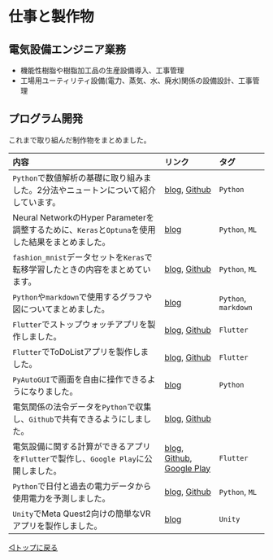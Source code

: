 # 仕事と製作物

## 電気設備エンジニア業務

- 機能性樹脂や樹脂加工品の生産設備導入、工事管理
- 工場用ユーティリティ設備(電力、蒸気、水、廃水)関係の設備設計、工事管理


## プログラム開発

これまで取り組んだ制作物をまとめました。

|内容|リンク|タグ|
|:--|:--|:--|
|`Python`で数値解析の基礎に取り組みました。2分法やニュートンについて紹介しています。|[blog](https://snova301.hatenablog.com/entry/2018/09/29/171931), [Github](https://github.com/snova301/nu_an01)|`Python`|
|Neural NetworkのHyper Parameterを調整するために、`Keras`と`Optuna`を使用した結果をまとめました。|[blog](https://snova301.hatenablog.com/entry/2018/12/14/191025)|`Python`, `ML`|
|`fashion_mnist`データセットを`Keras`で転移学習したときの内容をまとめています。|[blog](https://snova301.hatenablog.com/entry/2019/05/26/203003), [Github](https://github.com/snova301/fashion_mnist)|`Python`, `ML`|
|`Python`や`markdown`で使用するグラフや図についてまとめました。|[blog](https://snova301.hatenablog.com/entry/2019/06/01/142608)|`Python`, `markdown`|
|`Flutter`でストップウォッチアプリを製作しました。|[blog](https://snova301.hatenablog.com/entry/2019/07/22/110000), [Github](https://github.com/snova301/flutter_stopwatch)|`Flutter`|
|`Flutter`でToDoListアプリを製作しました。|[blog](https://snova301.hatenablog.com/entry/2019/07/29/110000), [Github](https://github.com/snova301/flutter_todolist)|`Flutter`|
|`PyAutoGUI`で画面を自由に操作できるようになりました。|[blog](https://snova301.hatenablog.com/entry/2019/06/18/123000)|`Python`|
|電気関係の法令データを`Python`で収集し、`Github`で共有できるようにしました。|[blog](https://snova301.hatenablog.com/entry/2019/08/19/110000), [Github](https://github.com/snova301/japanese_electricity_law)||
|電気設備に関する計算ができるアプリを`Flutter`で製作し、`Google Play`に公開しました。|[blog](https://snova301.hatenablog.com/entry/2021/11/28/172636), [Github](https://github.com/snova301/elec_calculator), [Google Play](https://play.google.com/store/apps/details?id=com.github.snova301.elec_calculator)|`Flutter`|
|`Python`で日付と過去の電力データから使用電力を予測しました。|[blog](https://snova301.hatenablog.com/entry/2022/03/28/182458), [Github](https://github.com/snova301/UsedElecPred)|`Python`, `ML`|
|`Unity`でMeta Quest2向けの簡単なVRアプリを製作しました。|[blog](https://snova301.hatenablog.com/entry/2022/04/16/175238)|`Unity`|


[◁トップに戻る](./index.md)